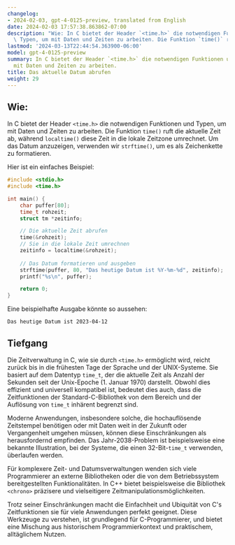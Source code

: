 ```yaml
---
changelog:
- 2024-02-03, gpt-4-0125-preview, translated from English
date: 2024-02-03 17:57:38.863862-07:00
description: "Wie: In C bietet der Header `<time.h>` die notwendigen Funktionen und\
  \ Typen, um mit Daten und Zeiten zu arbeiten. Die Funktion `time()` ruft die aktuelle\u2026"
lastmod: '2024-03-13T22:44:54.363900-06:00'
model: gpt-4-0125-preview
summary: In C bietet der Header `<time.h>` die notwendigen Funktionen und Typen, um
  mit Daten und Zeiten zu arbeiten.
title: Das aktuelle Datum abrufen
weight: 29
---
```


## Wie:
In C bietet der Header `<time.h>` die notwendigen Funktionen und Typen, um mit Daten und Zeiten zu arbeiten. Die Funktion `time()` ruft die aktuelle Zeit ab, während `localtime()` diese Zeit in die lokale Zeitzone umrechnet. Um das Datum anzuzeigen, verwenden wir `strftime()`, um es als Zeichenkette zu formatieren.

Hier ist ein einfaches Beispiel:

```c
#include <stdio.h>
#include <time.h>

int main() {
    char puffer[80];
    time_t rohzeit;
    struct tm *zeitinfo;

    // Die aktuelle Zeit abrufen
    time(&rohzeit);
    // Sie in die lokale Zeit umrechnen
    zeitinfo = localtime(&rohzeit);
    
    // Das Datum formatieren und ausgeben
    strftime(puffer, 80, "Das heutige Datum ist %Y-%m-%d", zeitinfo);
    printf("%s\n", puffer);

    return 0;
}
```

Eine beispielhafte Ausgabe könnte so aussehen:

```
Das heutige Datum ist 2023-04-12
```

## Tiefgang
Die Zeitverwaltung in C, wie sie durch `<time.h>` ermöglicht wird, reicht zurück bis in die frühesten Tage der Sprache und der UNIX-Systeme. Sie basiert auf dem Datentyp `time_t`, der die aktuelle Zeit als Anzahl der Sekunden seit der Unix-Epoche (1. Januar 1970) darstellt. Obwohl dies effizient und universell kompatibel ist, bedeutet dies auch, dass die Zeitfunktionen der Standard-C-Bibliothek von dem Bereich und der Auflösung von `time_t` inhärent begrenzt sind.

Moderne Anwendungen, insbesondere solche, die hochauflösende Zeitstempel benötigen oder mit Daten weit in der Zukunft oder Vergangenheit umgehen müssen, können diese Einschränkungen als herausfordernd empfinden. Das Jahr-2038-Problem ist beispielsweise eine bekannte Illustration, bei der Systeme, die einen 32-Bit-`time_t` verwenden, überlaufen werden.

Für komplexere Zeit- und Datumsverwaltungen wenden sich viele Programmierer an externe Bibliotheken oder die von dem Betriebssystem bereitgestellten Funktionalitäten. In C++ bietet beispielsweise die Bibliothek `<chrono>` präzisere und vielseitigere Zeitmanipulationsmöglichkeiten.

Trotz seiner Einschränkungen macht die Einfachheit und Ubiquität von C's Zeitfunktionen sie für viele Anwendungen perfekt geeignet. Diese Werkzeuge zu verstehen, ist grundlegend für C-Programmierer, und bietet eine Mischung aus historischem Programmierkontext und praktischem, alltäglichem Nutzen.
